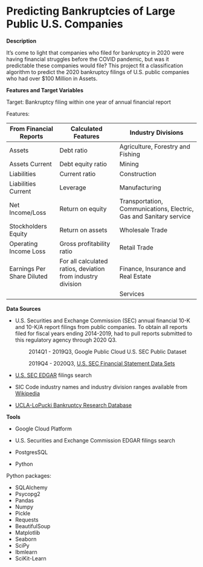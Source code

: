 # Predicting Bankruptcies of Large Public U.S. Companies

**Description**

It’s come to light that companies who filed for bankruptcy in 2020 were having financial struggles before the COVID pandemic, but was it  predictable these companies would file?  This project fit a classification algorithm to predict the 2020 bankruptcy filings of U.S. public companies who had over $100 Million in Assets. 

**Features and Target Variables**

Target: Bankruptcy filing within one year of annual financial report

Features:

| From Financial Reports                | Calculated Features                                       | Industry Divisions                       |
| ------------------------------------------ | ---------------------------------------------- | ------------------------------------------- |
| Assets                     | Debt ratio                                                 | Agriculture, Forestry and Fishing        |
| Assets Current             | Debt equity ratio                                            | Mining                                   |
| Liabilities                | Current ratio                                                | Construction                                                 |
| Liabilities Current        | Leverage                                                     | Manufacturing                                                |
| Net Income/Loss            | Return on equity                                             | Transportation, Communications, Electric, Gas and Sanitary service |
| Stockholders Equity        | Return on assets                                             | Wholesale Trade                                              |
| Operating Income Loss      | Gross profitability ratio                                    | Retail Trade                                                 |
| Earnings Per Share Diluted | For all calculated  ratios, deviation from industry division | Finance, Insurance and Real Estate                           |
|                            |                                                              | Services                                                     |



**Data Sources**

* U.S. Securities and Exchange Commission (SEC) annual financial 10-K and 10-K/A report filings from public companies. To obtain all reports filed for fiscal years ending 2014-2019, had to pull reports submitted to this regulatory agency through 2020 Q3. 

&nbsp;&nbsp;&nbsp;&nbsp;&nbsp;&nbsp;&nbsp;&nbsp;&nbsp;&nbsp;&nbsp;&nbsp;&nbsp;&nbsp;&nbsp;2014Q1 - 2019Q3, Google Public Cloud U.S. SEC Public Dataset

&nbsp;&nbsp;&nbsp;&nbsp;&nbsp;&nbsp;&nbsp;&nbsp;&nbsp;&nbsp;&nbsp;&nbsp;&nbsp;&nbsp;&nbsp;2019Q4 - 2020Q3, [U.S. SEC Financial Statement Data Sets](https://www.sec.gov/dera/data/financial-statement-data-sets.html)

* [U.S. SEC EDGAR](https://www.sec.gov/edgar.shtml) filings search

* SIC Code industry names and industry division ranges available from [Wikipedia](https://en.wikipedia.org/wiki/Standard_Industrial_Classification) 

* [UCLA-LoPucki Bankruptcy Research Database](https://lopucki.law.ucla.edu/spreadsheet.htm)


**Tools**

* Google Cloud Platform

* U.S. Securities and Exchange Commission EDGAR filings search

* PostgresSQL  

* Python

Python packages:

* SQLAlchemy
* Psycopg2
* Pandas 
* Numpy
* Pickle
* Requests
* BeautifulSoup
* Matplotlib
* Seaborn
* SciPy
* Ibmlearn
* SciKit-Learn

